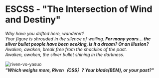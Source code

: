 # ESCSS - "The Intersection of Wind and Destiny"
*Why have you drifted here, wanderer?*  
*Your figure is shrouded in the silence of wailing.* 
***For many years... the silver bullet people have been seeking, is it a dream? Or an illusion?***  
*Awaken, awaken, break free from the shackles of the past.*  
*Awaken, awaken, the silver bullet shining in the darkness.*  

![riven-vs-yasuo](./img/riven-vs-yasuo.png)  
***"Which weighs more, Riven（CSS）? Your blade(BEM), or your past?"***
